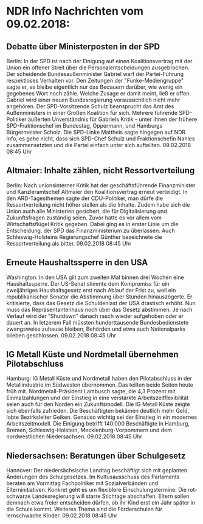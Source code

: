 # NDR Info Nachrichten vom 09.02.2018:


## Debatte über Ministerposten in der SPD
Berlin: In der SPD ist nach der Einigung auf einen Koalitionsvertrag mit der Union ein offener Streit über die Personalentscheidungen ausgebrochen. Der scheidende Bundesaußenminister Gabriel warf der Partei-Führung respektloses Verhalten vor. Den Zeitungen der "Funke-Mediengruppe" sagte er, es bleibe eigentlich nur das Bedauern darüber, wie wenig ein gegebenes Wort noch zähle. Welche Zusage er damit meint, ließ er offen. Gabriel wird einer neuen Bundesregierung voraussichtlich nicht mehr angehören. Der SPD-Vorsitzende Schulz beansprucht das Amt des Außenministers in einer Großen Koalition für sich. Mehrere führende SPD-Politiker äußerten Unverständnis für Gabriels Kritik - unter ihnen der frühere SPD-Fraktionschef im Bundestag, Oppermann, und Hamburgs Bürgermeister Scholz. Die SPD-Linke Mattheis sagte hingegen auf NDR Info, es gehe nicht, dass sich SPD-Chef Schulz und Fraktionschefin Nahles zusammensetzten und die Partei einfach unter sich aufteilten. 09.02.2018 08:45 Uhr 

## Altmaier: Inhalte zählen, nicht Ressortverteilung
Berlin: Nach unionsinterner Kritik hat der geschäftsführende Finanzminister und Kanzleramtschef Altmaier den Koalitionsvertrag erneut verteidigt. In den ARD-Tagesthemen sagte der CDU-Politiker, man dürfe die Ressortverteilung nicht höher stellen als die Inhalte. Zudem habe sich die Union auch alle Ministerien gesichert, die für Digitalisierung und Zukunftsfragen zuständig seien. Zuvor hatte es vor allem vom Wirtschaftsflügel Kritik gegeben. Dabei ging es in erster Linie um die Entscheidung, der SPD das Finanzministerium zu überlassen. Auch Schleswig-Holsteins Regierungschef Günther bezeichnete die Ressortverteilung als bitter. 09.02.2018 08:45 Uhr 

## Erneute Haushaltssperre in den USA
Washington: In den USA gilt zum zweiten Mal binnen drei Wochen eine Haushaltssperre. Der US-Senat stimmte dem Kompromiss für ein zweijähriges Haushaltsgesetz erst nach Ablauf der Frist zu, weil ein republikanischer Senator die Abstimmung über Stunden hinauszögerte. Er kritisierte, dass das Gesetz die Schuldenlast der USA drastisch erhöht. Nun muss das Repräsentantenhaus noch über das Gesetz abstimmen. Je nach Verlauf wird der "Shutdown" danach rasch wieder aufgehoben oder er dauert an. In letzerem Fall müssten hunderttausende Bundesbedienstete zwangsweise zuhause bleiben, Behörden und etwa auch Nationalparks blieben geschlossen. 09.02.2018 08:45 Uhr 

## IG Metall Küste und Nordmetall übernehmen Pilotabschluss
Hamburg: IG Metall Küste und Nordmetall haben den Pilotabschluss in der Metallindustrie im Südwesten übernommen. Das teilten beide Seiten heute früh mit. Nordmetall-Präsident Lambusch sagte, die 4,3 Prozent mit Einmalzahlungen und der Einstieg in eine verstärkte Arbeitszeitflexibilität seien auch für den Norden ein Zukunftsmodell. Die IG Metall Küste zeigte sich ebenfalls zufrieden. Die Beschäftigten bekämen deutlich mehr Geld, lobte Bezirksleiter Geiken. Genauso wichtig sei der Einstieg in ein modernes Arbeitszeitmodell. Die Einigung betrifft 140.000 Beschäftigte in Hamburg, Bremen, Schleswig-Holstein, Mecklenburg-Vorpommern und dem nordwestlichen Niedersachsen. 09.02.2018 08:45 Uhr 

## Niedersachsen: Beratungen über Schulgesetz
Hannover: Der niedersächsische Landtag beschäftigt sich mit geplanten Änderungen des Schulgesetzes. Im Kultusausschuss des Parlaments beraten am Vormittag Fachpolitiker mit Sozialverbänden und Elterninitiativen. Konkret geht es um flexiblere Einschulungstermine. Die rot-schwarze Landesregierung will starre Stichtage abschaffen. Eltern sollen demnach etwa freier entscheiden dürfen, ob ihr Kind erst ein Jahr später in die Schule kommt. Weiteres Thema sind die Förderschulen für lernschwache Kinder. 09.02.2018 08:45 Uhr 
